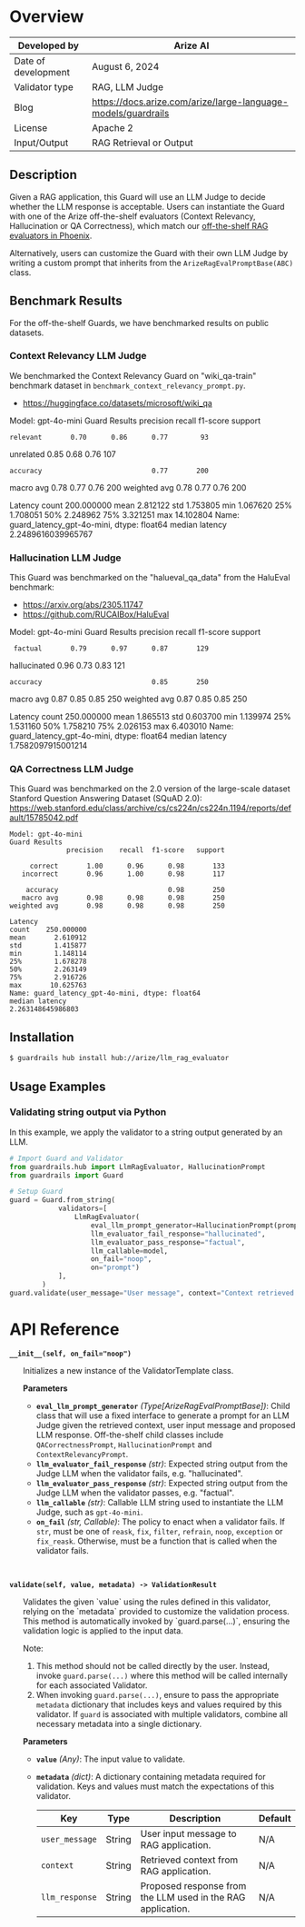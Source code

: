 # Overview

| Developed by | Arize AI |
| --- | --- |
| Date of development | August 6, 2024 |
| Validator type | RAG, LLM Judge |
| Blog | https://docs.arize.com/arize/large-language-models/guardrails |
| License | Apache 2 |
| Input/Output | RAG Retrieval or Output |

## Description

Given a RAG application, this Guard will use an LLM Judge to decide whether the LLM response is acceptable. Users can instantiate the Guard with one of the Arize off-the-shelf evaluators (Context Relevancy, Hallucination or QA Correctness), which match our [off-the-shelf RAG evaluators in Phoenix](https://docs.arize.com/phoenix/evaluation/how-to-evals/running-pre-tested-evals).

Alternatively, users can customize the Guard with their own LLM Judge by writing a custom prompt that inherits from the `ArizeRagEvalPromptBase(ABC)` class.

## Benchmark Results

For the off-the-shelf Guards, we have benchmarked results on public datasets.

### Context Relevancy LLM Judge

We benchmarked the Context Relevancy Guard on "wiki_qa-train" benchmark dataset in `benchmark_context_relevancy_prompt.py`.
* https://huggingface.co/datasets/microsoft/wiki_qa

Model: gpt-4o-mini
Guard Results
              precision    recall  f1-score   support

    relevant       0.70      0.86      0.77        93
   unrelated       0.85      0.68      0.76       107

    accuracy                           0.77       200
   macro avg       0.78      0.77      0.76       200
weighted avg       0.78      0.77      0.76       200

Latency
count    200.000000
mean       2.812122
std        1.753805
min        1.067620
25%        1.708051
50%        2.248962
75%        3.321251
max       14.102804
Name: guard_latency_gpt-4o-mini, dtype: float64
median latency
2.2489616039965767

### Hallucination LLM Judge

This Guard was benchmarked on the "halueval_qa_data" from the HaluEval benchmark:
* https://arxiv.org/abs/2305.11747
* https://github.com/RUCAIBox/HaluEval

Model: gpt-4o-mini
Guard Results
              precision    recall  f1-score   support

     factual       0.79      0.97      0.87       129
hallucinated       0.96      0.73      0.83       121

    accuracy                           0.85       250
   macro avg       0.87      0.85      0.85       250
weighted avg       0.87      0.85      0.85       250

Latency
count    250.000000
mean       1.865513
std        0.603700
min        1.139974
25%        1.531160
50%        1.758210
75%        2.026153
max        6.403010
Name: guard_latency_gpt-4o-mini, dtype: float64
median latency
1.7582097915001214

### QA Correctness LLM Judge

This Guard was benchmarked on the 2.0 version of the large-scale dataset Stanford Question Answering Dataset (SQuAD 2.0):
https://web.stanford.edu/class/archive/cs/cs224n/cs224n.1194/reports/default/15785042.pdf

```
Model: gpt-4o-mini
Guard Results
              precision    recall  f1-score   support

     correct       1.00      0.96      0.98       133
   incorrect       0.96      1.00      0.98       117

    accuracy                           0.98       250
   macro avg       0.98      0.98      0.98       250
weighted avg       0.98      0.98      0.98       250
```

```
Latency
count    250.000000
mean       2.610912
std        1.415877
min        1.148114
25%        1.678278
50%        2.263149
75%        2.916726
max       10.625763
Name: guard_latency_gpt-4o-mini, dtype: float64
median latency
2.263148645986803
```

## Installation

```bash
$ guardrails hub install hub://arize/llm_rag_evaluator
```

## Usage Examples

### Validating string output via Python

In this example, we apply the validator to a string output generated by an LLM.

```python
# Import Guard and Validator
from guardrails.hub import LlmRagEvaluator, HallucinationPrompt
from guardrails import Guard

# Setup Guard
guard = Guard.from_string(
            validators=[
                LlmRagEvaluator(
                    eval_llm_prompt_generator=HallucinationPrompt(prompt_name="hallucination_judge_llm"),
                    llm_evaluator_fail_response="hallucinated",
                    llm_evaluator_pass_response="factual",
                    llm_callable=model,
                    on_fail="noop",
                    on="prompt")
            ],
        )
guard.validate(user_message="User message", context="Context retrieved from RAG application", llm_response="Proposed response from LLM before Guard is applied")
```

# API Reference

**`__init__(self, on_fail="noop")`**
<ul>
Initializes a new instance of the ValidatorTemplate class.

**Parameters**
- **`eval_llm_prompt_generator`** *(Type[ArizeRagEvalPromptBase])*: Child class that will use a fixed interface to generate a prompt for an LLM Judge given the retrieved context, user input message and proposed LLM response. Off-the-shelf child classes include `QACorrectnessPrompt`, `HallucinationPrompt` and `ContextRelevancyPrompt`.
- **`llm_evaluator_fail_response`** *(str)*: Expected string output from the Judge LLM when the validator fails, e.g. "hallucinated".
- **`llm_evaluator_pass_response`** *(str)*: Expected string output from the Judge LLM when the validator passes, e.g. "factual".
- **`llm_callable`** *(str)*: Callable LLM string used to instantiate the LLM Judge, such as `gpt-4o-mini`.
- **`on_fail`** *(str, Callable)*: The policy to enact when a validator fails.  If `str`, must be one of `reask`, `fix`, `filter`, `refrain`, `noop`, `exception` or `fix_reask`. Otherwise, must be a function that is called when the validator fails.
</ul>
<br/>

**`validate(self, value, metadata) -> ValidationResult`**
<ul>
Validates the given `value` using the rules defined in this validator, relying on the `metadata` provided to customize the validation process. This method is automatically invoked by `guard.parse(...)`, ensuring the validation logic is applied to the input data.

Note:

1. This method should not be called directly by the user. Instead, invoke `guard.parse(...)` where this method will be called internally for each associated Validator.
2. When invoking `guard.parse(...)`, ensure to pass the appropriate `metadata` dictionary that includes keys and values required by this validator. If `guard` is associated with multiple validators, combine all necessary metadata into a single dictionary.

**Parameters**
- **`value`** *(Any)*: The input value to validate.
- **`metadata`** *(dict)*: A dictionary containing metadata required for validation. Keys and values must match the expectations of this validator.
    
    
    | Key | Type | Description | Default |
    | --- | --- | --- | --- |
    | `user_message` | String | User input message to RAG application. | N/A |
	| `context` | String | Retrieved context from RAG application. | N/A |
	| `llm_response` | String | Proposed response from the LLM used in the RAG application. | N/A |
</ul>
